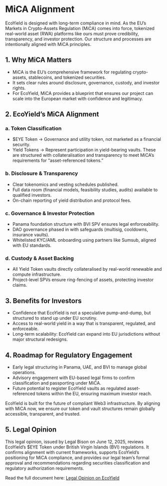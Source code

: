 # MiCA Alignment

EcoYield is designed with long-term compliance in mind. As the EU’s Markets in Crypto-Assets Regulation (MiCA) comes into force, tokenized real-world asset (RWA) platforms like ours must prove credibility, transparency, and investor protection. Our structure and processes are intentionally aligned with MiCA principles.

## 1. Why MiCA Matters

* MiCA is the EU’s comprehensive framework for regulating crypto-assets, stablecoins, and tokenized securities.
* It sets clear rules around disclosure, governance, custody, and investor rights.
* For EcoYield, MiCA provides a blueprint that ensures our project can scale into the European market with confidence and legitimacy.

## 2. EcoYield’s MiCA Alignment

### a. Token Classification

* $EYE Token → Governance and utility token, not marketed as a financial security.
* Yield Tokens → Represent participation in yield-bearing vaults. These are structured with collateralisation and transparency to meet MiCA’s requirements for “asset-referenced tokens.”

### b. Disclosure & Transparency

* Clear tokenomics and vesting schedules published.
* Full data room (financial models, feasibility studies, audits) available to qualified investors.
* On-chain reporting of yield distribution and protocol fees.

### c. Governance & Investor Protection

* Panama foundation structure with BVI SPV ensures legal enforceability.
* DAO governance phased in with safeguards (multisig, cooldowns, insurance vaults).
* Whitelisted KYC/AML onboarding using partners like Sumsub, aligned with EU standards.

### d. Custody & Asset Backing

* All Yield Token vaults directly collateralised by real-world renewable and compute infrastructure.
* Project-level SPVs ensure ring-fencing of assets, protecting investor claims.

## 3. Benefits for Investors

* Confidence that EcoYield is not a speculative pump-and-dump, but structured to stand up under EU scrutiny.
* Access to real-world yield in a way that is transparent, regulated, and enforceable.
* Long-term scalability: EcoYield can expand into EU jurisdictions without major structural redesigns.

## 4. Roadmap for Regulatory Engagement

* Early legal structuring in Panama, UAE, and BVI to manage global operations.
* Advisory engagement with EU-based legal firms to confirm classification and passporting under MiCA.
* Future potential to register EcoYield vaults as regulated asset-referenced tokens within the EU, ensuring maximum investor reach.

EcoYield is built for the future of compliant Web3 infrastructure. By aligning with MiCA now, we ensure our token and vault structures remain globally accessible, transparent, and trusted.

## 5. Legal Opinion

This legal opinion, issued by Legal Bison on June 12, 2025, reviews EcoYield’s $EYE Token under British Virgin Islands (BVI) regulations. It confirms alignment with current frameworks, supports EcoYield’s positioning for MiCA compliance, and provides our legal team’s formal approval and recommendations regarding securities classification and regulatory authorization requirements.

Read the full document here: [Legal Opinion on EcoYield ](https://drive.google.com/file/d/1iIeXs3PiemIaxjvp0ZfarKKvpd6qbpfd/view?usp=sharing)
